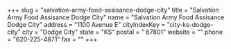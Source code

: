 +++
slug = "salvation-army-food-assisance-dodge-city"
title = "Salvation Army Food Assisance Dodge City"
name = "Salvation Army Food Assisance Dodge City"
address = "1100 Avenue E"
cityIndexKey = "city-ks-dodge-city"
city = "Dodge City"
state = "KS"
postal = " 67801"
website = ""
phone = "620-225-4871"
fax = ""
+++
